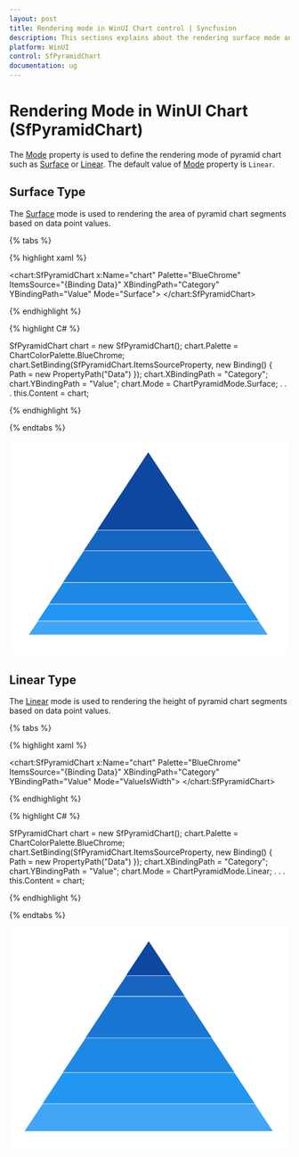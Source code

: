 ```yaml
---
layout: post
title: Rendering mode in WinUI Chart control | Syncfusion
description: This sections explains about the rendering surface mode and linear mode of Syncfusion WinUI Chart (SfPyramidChart) control.
platform: WinUI
control: SfPyramidChart
documentation: ug
---
```


# Rendering Mode in WinUI Chart (SfPyramidChart)

The [Mode]() property is used to define the rendering mode of pyramid chart such as [Surface]() or [Linear](). The default value of [Mode]() property is `Linear`.

## Surface Type

The [Surface]() mode is used to rendering the area of pyramid chart segments based on data point values.

{% tabs %} 

{% highlight xaml %}

<chart:SfPyramidChart x:Name="chart"
                Palette="BlueChrome"
                ItemsSource="{Binding Data}" 
                XBindingPath="Category" 
                YBindingPath="Value" 
                Mode="Surface">
</chart:SfPyramidChart>
 
{% endhighlight %}

{% highlight C# %}

SfPyramidChart chart = new SfPyramidChart();
chart.Palette = ChartColorPalette.BlueChrome;
chart.SetBinding(SfPyramidChart.ItemsSourceProperty, new Binding() { Path = new PropertyPath("Data") });
chart.XBindingPath = "Category";
chart.YBindingPath = "Value";
chart.Mode = ChartPyramidMode.Surface;
. . . 
this.Content = chart;

{% endhighlight %}

{% endtabs %}

![Rendering mode with area in WinUI chart](Rendering-mode_images/WinUI_chart_surface.png)

## Linear Type

The [Linear]() mode is used to rendering the height of pyramid chart segments based on data point values.

{% tabs %} 

{% highlight xaml %}

<chart:SfPyramidChart x:Name="chart"
                Palette="BlueChrome"
                ItemsSource="{Binding Data}" 
                XBindingPath="Category" 
                YBindingPath="Value" 
                Mode="ValueIsWidth">
</chart:SfPyramidChart>
 
{% endhighlight %}

{% highlight C# %}

SfPyramidChart chart = new SfPyramidChart();
chart.Palette = ChartColorPalette.BlueChrome;
chart.SetBinding(SfPyramidChart.ItemsSourceProperty, new Binding() { Path = new PropertyPath("Data") });
chart.XBindingPath = "Category";
chart.YBindingPath = "Value";
chart.Mode = ChartPyramidMode.Linear;
. . . 
this.Content = chart;

{% endhighlight %}

{% endtabs %}

![Rendering mode with height in WinUI chart](Rendering-mode_images/WinUI_chart_linear.png)
